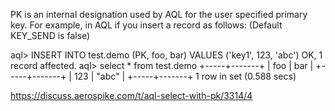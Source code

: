 PK is an internal designation used by AQL for the user specified primary key. For example, in AQL if 
you insert a record as follows: (Default KEY_SEND is false)

aql> INSERT INTO test.demo (PK, foo, bar) VALUES ('key1', 123, 'abc')
OK, 1 record affected.
aql> select * from test.demo
+-----+-------+
| foo | bar   |
+-----+-------+
| 123 | "abc" |
+-----+-------+
1 row in set (0.588 secs)


https://discuss.aerospike.com/t/aql-select-with-pk/3314/4
